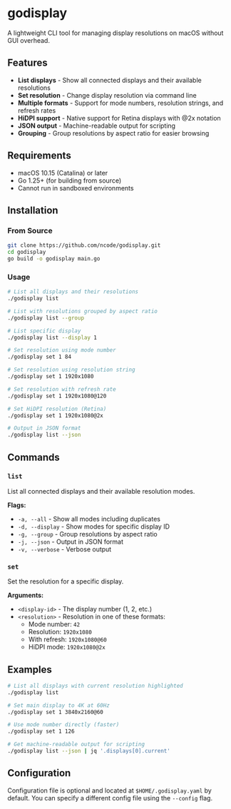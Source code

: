# godisplay

A lightweight CLI tool for managing display resolutions on macOS without GUI overhead.

## Features

- **List displays** - Show all connected displays and their available resolutions
- **Set resolution** - Change display resolution via command line
- **Multiple formats** - Support for mode numbers, resolution strings, and refresh rates
- **HiDPI support** - Native support for Retina displays with @2x notation
- **JSON output** - Machine-readable output for scripting
- **Grouping** - Group resolutions by aspect ratio for easier browsing

## Requirements

- macOS 10.15 (Catalina) or later
- Go 1.25+ (for building from source)
- Cannot run in sandboxed environments

## Installation

### From Source

```bash
git clone https://github.com/ncode/godisplay.git
cd godisplay
go build -o godisplay main.go
```

### Usage

```bash
# List all displays and their resolutions
./godisplay list

# List with resolutions grouped by aspect ratio
./godisplay list --group

# List specific display
./godisplay list --display 1

# Set resolution using mode number
./godisplay set 1 84

# Set resolution using resolution string
./godisplay set 1 1920x1080

# Set resolution with refresh rate
./godisplay set 1 1920x1080@120

# Set HiDPI resolution (Retina)
./godisplay set 1 1920x1080@2x

# Output in JSON format
./godisplay list --json
```

## Commands

### `list`
List all connected displays and their available resolution modes.

**Flags:**
- `-a, --all` - Show all modes including duplicates
- `-d, --display` - Show modes for specific display ID
- `-g, --group` - Group resolutions by aspect ratio
- `-j, --json` - Output in JSON format
- `-v, --verbose` - Verbose output

### `set`
Set the resolution for a specific display.

**Arguments:**
- `<display-id>` - The display number (1, 2, etc.)
- `<resolution>` - Resolution in one of these formats:
  - Mode number: `42`
  - Resolution: `1920x1080`
  - With refresh: `1920x1080@60`
  - HiDPI mode: `1920x1080@2x`

## Examples

```bash
# List all displays with current resolution highlighted
./godisplay list

# Set main display to 4K at 60Hz
./godisplay set 1 3840x2160@60

# Use mode number directly (faster)
./godisplay set 1 126

# Get machine-readable output for scripting
./godisplay list --json | jq '.displays[0].current'
```

## Configuration

Configuration file is optional and located at `$HOME/.godisplay.yaml` by default. You can specify a different config file using the `--config` flag.

